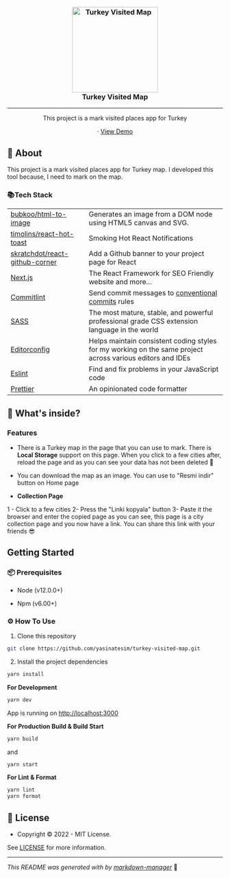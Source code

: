 <h3 align="center">
  <br />
   <a  href="https://github.com/yasinatesim/turkey-visited-map"><img src="https://yasinates.com/turkey-visited-map.jpg" alt="Turkey Visited Map" width="200" /></a>
  <br />
Turkey Visited Map
  <br />
</h3>

<hr />

<p  align="center">This project is a mark visited places app for Turkey</p>

  <p align="center">
· <a  href="https://turkey-visited-map.yasinatesim.vercel.app/">View Demo</a>
  </p>

## 📖 About

This project is a mark visited places app for Turkey map. I developed this tool because, I need to mark on the map.

### 📚Tech Stack

<table>
  <tr>
    <td> <a href="https://github.com/bubkoo/html-to-image">bubkoo/html-to-image</a></td>
    <td>Generates an image from a DOM node using HTML5 canvas and SVG.</td>
  </tr>
  <tr>
    <td> <a href="https://github.com/timolins/react-hot-toast">timolins/react-hot-toast</a></td>
    <td>Smoking Hot React Notifications</td>
  </tr>
  <tr>
    <td> <a href="https://github.com/skratchdot/react-github-corner">skratchdot/react-github-corner</a></td>
    <td>Add a Github banner to your project page for React</td>
  </tr>
  <tr>
    <td><a href="https://nextjs.org/">Next.js</a></td>
    <td>The React Framework for SEO Friendly website and more...</td>
  </tr>
  <tr>
    <td> <a href="https://github.com/conventional-changelog/commitlint">Commitlint</a></td>
    <td>Send commit messages to <a href="https://www.conventionalcommits.org/en/v1.0.0/">conventional commits</a> rules</td>
  </tr>
  <tr>
    <td><a href="https://sass-lang.com/">SASS</a></td>
    <td>The most mature, stable, and powerful professional grade CSS extension language in the world</td>
  </tr>
  <tr>
    <td><a href="https://editorconfig.org/">Editorconfig</a></td>
    <td>Helps maintain consistent coding styles for my working on the same project across various editors and IDEs</td>
  </tr>
  <tr>
    <td><a href="https://eslint.org/">Eslint</a></td>
    <td>Find and fix problems in your JavaScript code</td>
  </tr>
  <tr>
    <td><a href="https://prettier.io/">Prettier</a></td>
    <td>An opinionated code formatter</td>
  </tr>
</table>

## 🧐 What's inside?

### Features

- There is a Turkey map in the page that you can use to mark. There is **Local Storage** support on this page. When you click to a few cities after, reload the page and as you can see your data has not been deleted 🎉

- You can download the map as an image. You can use to &quot;Resmi indir&quot; button on Home page

- **Collection Page**

1 - Click to a few cities
2- Press the &quot;Linki kopyala&quot; button
3- Paste it the browser and enter the copied page as you can see, this page is a city collection page and you now have a link. You can share this link with your friends 😎

## Getting Started

### 📦 Prerequisites

- Node (v12.0.0+)

- Npm (v6.00+)

### ⚙️ How To Use

1.  Clone this repository

```bash
git clone https://github.com/yasinatesim/turkey-visited-map.git
```

2. Install the project dependencies

```bash
yarn install
```

**For Development**

```bash
yarn dev
```

App is running on [http://localhost:3000](http://localhost:3000)

**For Production Build &amp; Build Start**

```bash
yarn build
```

and

```bash
yarn start
```

**For Lint &amp; Format**

```bash
yarn lint
yarn format
```

## 🔑 License

- Copyright © 2022 - MIT License.

See [LICENSE](https://github.com/yasinatesim/turkey-visited-map/blob/master/LICENSE) for more information.

---

_This README was generated with by [markdown-manager](https://github.com/yasinatesim/markdown-manager)_ 🥲
